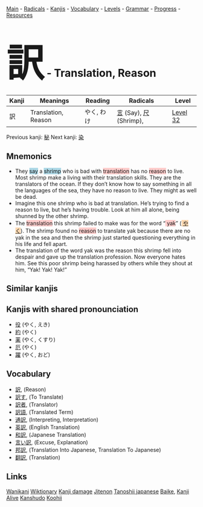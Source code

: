<style> bigfont {font-size: 100px}</style>
[Main](../README.md) -
[Radicals](../radicals.md) -
[Kanjis](../kanjis.md) -
[Vocabulary](../vocabulary.md) -
[Levels](../levels.md) -
[Grammar](../grammar.md) - 
[Progress](../progress.md) -
[Resources](../resources.md)
# <bigfont> 訳</bigfont> - Translation, Reason 

| Kanji | Meanings | Reading | Radicals | Level |
| --- | --- | --- | --- | --- |
| 訳 | Translation, Reason | やく, わけ | [言](../radicals/言.md) (Say), [尺](../radicals/尺.md) (Shrimp),  | [Level 32](../levels/wk_level32.md) |

Previous kanji: [秘](秘.md) Next kanji: [染](染.md) 

## Mnemonics
 * They <span style="background-color:#ADD8E6"> say</span> a <span style="background-color:#ADD8E6"> shrimp</span> who is bad with <span style="background-color:#ffcccb"> translation</span> has no <span style="background-color:#ffcccb"> reason</span> to live. Most shrimp make a living with their translation skills. They are the translators of the ocean. If they don’t know how to say something in all the languages of the sea, they have no reason to live. They might as well be dead.
* Imagine this one shrimp who is bad at translation. He’s trying to find a reason to live, but he’s having trouble. Look at him all alone, being shunned by the other shrimp.
* The <span style="background-color:#ffcccb"> translation</span> this shrimp failed to make was for the word “<span style="background-color:#ffcccb"> yak</span>” (<span style="background-color:#fed8b1"> [やく](https://jisho.org/search/やく)</span>). The shrimp found no <span style="background-color:#ffcccb"> reason</span> to translate yak because there are no yak in the sea and then the shrimp just started questioning everything in his life and fell apart.
* The translation of the word yak was the reason this shrimp fell into despair and gave up the translation profession. Now everyone hates him. See this poor shrimp being harassed by others while they shout at him, “Yak! Yak! Yak!”


## Similar kanjis
 


## Kanjis with shared pronounciation
 * [役](役.md) (やく, えき)
* [約](約.md) (やく)
* [薬](薬.md) (やく, くすり)
* [厄](厄.md) (やく)
* [躍](躍.md) (やく, おど)



## Vocabulary
 * [訳](../vocabulary/訳.md), (Reason)
* [訳す](../vocabulary/訳.md), (To Translate)
* [訳者](../vocabulary/訳.md), (Translator)
* [訳語](../vocabulary/訳.md), (Translated Term)
* [通訳](../vocabulary/訳.md), (Interpreting, Interpretation)
* [英訳](../vocabulary/訳.md), (English Translation)
* [和訳](../vocabulary/訳.md), (Japanese Translation)
* [言い訳](../vocabulary/訳.md), (Excuse, Explanation)
* [邦訳](../vocabulary/訳.md), (Translation Into Japanese, Translation To Japanese)
* [翻訳](../vocabulary/訳.md), (Translation)




## Links 


[Wanikani](https://www.wanikani.com/kanji/訳)
[Wiktionary](https://en.wiktionary.org/wiki/訳)
[Kanji damage](http://www.kanjidamage.com/kanji/search?utf8=✓&q=訳)
[Jitenon](https://jitenon.com/kanji/訳)
[Tanoshii japanese](https://www.tanoshiijapanese.com/dictionary/kanji.cfm?k=訳)
[Baike](https://baike.baidu.com/item/訳),
[Kanji Alive](https://app.kanjialive.com/訳)
[Kanshudo](https://www.kanshudo.com/searchmn?q=訳)
[Koohii](https://kanji.koohii.com/study/kanji/訳)
